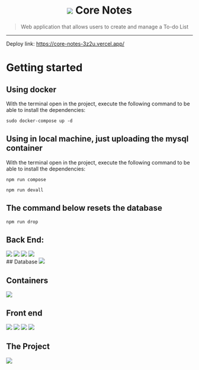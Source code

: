 <h1 align="center"> <img src="https://core-notes-3z2u.vercel.app/_next/image?url=%2Fimages%2Flogo.png&w=48&q=75&dpl=dpl_EfUYH5GSJNLppKKD9eMtXbJ7BoUP"/> Core Notes </h1> 

>  Web application that allows users to create and manage a To-do List

***
Deploy link: https://core-notes-3z2u.vercel.app/

# Getting started

## Using docker
With the terminal open in the project, execute the following command to be able to install the dependencies:
```
sudo docker-compose up -d
```

## Using in local machine, just uploading the mysql container
With the terminal open in the project, execute the following command to be able to install the dependencies:
```
npm run compose
```
```
npm run devall
```
## The command below resets the database
```
npm run drop
```

## Back End:
<div>  
<img src="https://img.shields.io/badge/node.js-6DA55F?style=for-the-badge&logo=node.js&logoColor=white"/>
<img src="https://img.shields.io/badge/Sequelize-52B0E7?style=for-the-badge&logo=Sequelize&logoColor=white"/>
<img src="https://img.shields.io/badge/Sequelize-52B0E7?style=for-the-badge&logo=Sequelize&logoColor=white"/>
<img src="https://img.shields.io/badge/typescript-%23007ACC.svg?style=for-the-badge&logo=typescript&logoColor=white"/>
</div>
## Database
<img src="https://img.shields.io/badge/mysql-%2300f.svg?style=for-the-badge&logo=mysql&logoColor=white"/>

## Containers
<img src="https://img.shields.io/badge/docker-%230db7ed.svg?style=for-the-badge&logo=docker&logoColor=white"/>

## Front end
<div>  
<img src="https://img.shields.io/badge/Next-black?style=for-the-badge&logo=next.js&logoColor=white"/>
<img src="https://img.shields.io/badge/typescript-%23007ACC.svg?style=for-the-badge&logo=typescript&logoColor=white"/>
<img src="https://img.shields.io/badge/ESLint-4B3263?style=for-the-badge&logo=eslint&logoColor=white"/>
<img src="https://img.shields.io/badge/javascript-%23323330.svg?style=for-the-badge&logo=javascript&logoColor=%23F7DF1E"/>
</div>

<h2> The Project </h2>
<img src="exe2.gif"/>









<h2></h2>
